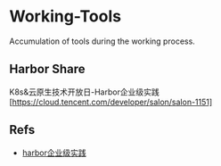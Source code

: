 # Working-Tools

Accumulation of tools during the working process.

## Harbor Share

K8s&云原生技术开放日-Harbor企业级实践[https://cloud.tencent.com/developer/salon/salon-1151]

## Refs

* [harbor企业级实践](https://duyanghao.github.io/harbor%E4%BC%81%E4%B8%9A%E7%BA%A7%E5%AE%9E%E8%B7%B5/)
